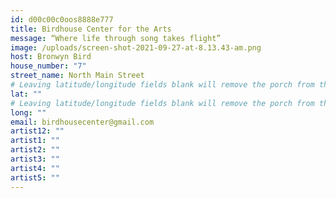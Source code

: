 ```yaml
---
id: d00c00c0oos8888e777
title: Birdhouse Center for the Arts
message: “Where life through song takes flight”
image: /uploads/screen-shot-2021-09-27-at-8.13.43-am.png
host: Bronwyn Bird
house_number: "7"
street_name: North Main Street
# Leaving latitude/longitude fields blank will remove the porch from the Porchfest map.
lat: ""
# Leaving latitude/longitude fields blank will remove the porch from the Porchfest map.
long: ""
email: birdhousecenter@gmail.com
artist12: ""
artist1: ""
artist2: ""
artist3: ""
artist4: ""
artist5: ""
---
```

